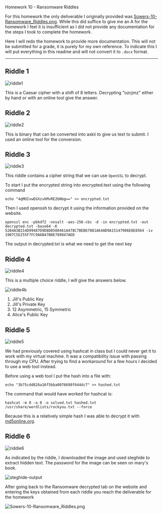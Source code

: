 Homework 10 - Ransomware Riddles

For this homework the only deliverable I originally provided was [Sowers-10-Ransomware_Riddles.png](./Sowers-10-Ransomware_Riddles.png). While this did suffice to give me an A for the homework I feel it is insufficient as I did not provide any documentation for the steps I took to complete the homework.

Here I will redo the homework to provide more documentation. This will not be submitted for a grade, it is purely for my own reference. To indicate this I will put everything in this readme and will not convert it to `.docx` format.

---

## Riddle 1

![riddle1](./images/riddle1.jpg)

This is a Caesar cipher with a shift of 8 letters. Decrypting "ozcjmz" either by hand or with an online tool give the answer.

## Riddle 2

![riddle2](./images/riddle2.jpg)

This is binary that can be converted into askii to give us text to submit. I used an online tool for the conversion.

## Riddle 3

![riddle3](./images/riddle3.jpg)

This riddle contains a cipher string that we can use `OpenSSL` to decrypt. 

To start I put the encrypted string into encrypted.text using the following command

`echo "4qMOIvwEGXzvkMvRE2bNbg==" >> encrypted.txt`

Then I used openssh to decrypt it using the information provided on the website.

`openssl enc -pbkdf2 -nosalt -aes-256-cbc -d -in encrypted.txt -out decrypted.txt -base64 -K 5284A3B154D99487D9D8D8508461A478C7BEB67081A64AD9A15147906E8E8564 -iv 1907C5E255F7FC9A6B47B0E789847AED`

The output in decrypted.txt is what we need to get the next key

## Riddle 4

![riddle4](./images/riddle4.jpg)

This is a multiple choice riddle, I will give the answers below.

![riddle4b](./images/riddle4b.jpg)

1. Jill's Public Key
2. Jill's Private Key
3. 12 Asymmetric, 15 Symmetric
4. Alice's Public Key

## Riddle 5

![riddle5](./images/riddle5.jpg)

We had previously covered using hashcat in class but I could never get it to work with my virtual machine. It was a compatibility issue with passing through my CPU. After trying to find a workaround for a few hours I decided to use a web tool instead.

Before using a web tool I put the hash into a file with: 

`echo "3b75cdd826a16f5bba0076690f644dc7" >> hashed.txt`

The command that would have worked for hashcat is:

`hashcat -m 0 -a 0 -o solved.txt hashed.txt /usr/share/wordlists/rockyou.txt --force`

Because this is a relatively simple hash I was able to decrypt it with [md5online.org](https://md5online.org).

## Riddle 6

![riddle6](./images/riddle6.jpg)

As indicated by the riddle, I downloaded the image and used steghide to extract hidden text. The password for the image can be seen on mary's book.

![steghide-output](./images/steghide-output.jpg)

After going back to the Ransomware decrypted tab on the website and entering the keys obtained from each riddle you reach the deliverable for the homework

![Sowers-10-Ransomware_Riddles.png](./Sowers-10-Ransomware_Riddles.png)